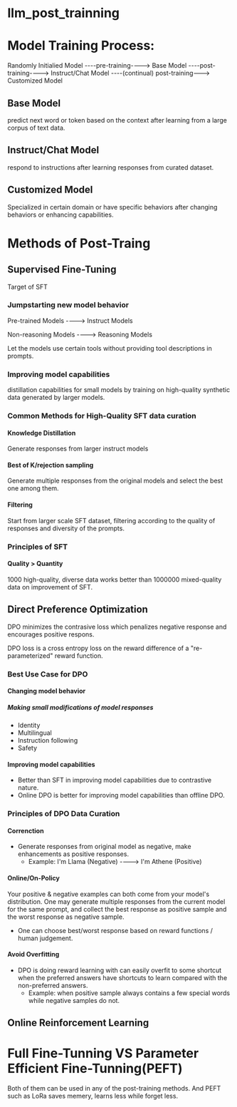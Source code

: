 # llm_post_trainning
# Model Training Process:
Randomly Initialied Model ----pre-training----> 
Base Model ----post-training----> 
Instruct/Chat Model ----(continual) post-training---> 
Customized Model

## Base Model
predict next word or token based on the context after learning from a large corpus of text data.

## Instruct/Chat Model
respond to instructions after learning responses from curated dataset.

## Customized Model
Specialized in certain domain or have specific behaviors after changing behaviors or enhancing capabilities.

# Methods of Post-Traing
## Supervised Fine-Tuning
Target of SFT

### Jumpstarting new model behavior

Pre-trained Models ----> Instruct Models

Non-reasoning Models ----> Reasoning Models

Let the models use certain tools without providing tool descriptions in prompts.

### Improving model capabilities

distillation capabilities for small models by training on high-quality synthetic data generated by larger models.

### Common Methods for High-Quality SFT data curation
#### Knowledge Distillation
Generate responses from larger instruct models
#### Best of K/rejection sampling
Generate multiple responses from the original models and select the best one among them.
#### Filtering
Start from larger scale SFT dataset, filtering according to the quality of responses and diversity of the prompts.

### Principles of SFT
#### Quality > Quantity
1000 high-quality, diverse data works better than 1000000 mixed-quality data on improvement of SFT.

## Direct Preference Optimization
DPO minimizes the contrasive loss which penalizes negative response and encourages positive respons.

DPO loss is a cross entropy loss on the reward difference of a "re-parameterized" reward function.

### Best Use Case for DPO
#### Changing model behavior
##### Making small modifications of model responses
- Identity
- Multilingual
- Instruction following
- Safety

#### Improving model capabilities
- Better than SFT in improving model capabilities due to contrastive nature.
- Online DPO is better for improving model capabilities than offline DPO.

### Principles of DPO Data Curation
#### Correnction
- Generate responses from original model as negative, make enhancements as positive responses.
    - Example: I'm Llama (Negative) ----> I'm Athene (Positive)
#### Online/On-Policy
Your positive & negative examples can both come from your model's distribution. One may generate multiple responses from the current model for the same prompt, and collect the best response as positive sample and the worst response as negative sample.
- One can choose best/worst response based on reward functions / human judgement.

#### Avoid Overfitting
- DPO is doing reward learning with can easily overfit to some shortcut when the preferred answers have shortcuts to learn compared with the non-preferred answers.
    - Example: when positive sample always contains a few special words while negative samples do not.

## Online Reinforcement Learning

# Full Fine-Tunning VS Parameter Efficient Fine-Tunning(PEFT)
Both of them can be used in any of the post-training methods.
And PEFT such as LoRa saves memery, learns less while forget less.